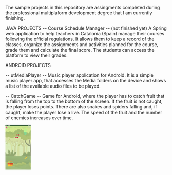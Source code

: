 The sample projects in this repository are assingments completed during the professional multiplaform development degree that I am currently finishing.

JAVA PROJECTS
-- Course Schedule Manager -- (not finished yet)
A Spring web application to help teachers in Catalonia (Spain) manage their courses following the official regulations. It allows them to keep a record of the classes, organize the assignments and activities planned for the course, grade them and calculate the final score. The students can access the platform to view their grades.

ANDROID PROJECTS

-- utMediaPlayer --
Music player application for Android. It is a simple music player app, that accesses the Media folders on the device and shows a list of the available audio files to be played.

-- CatchGame --
Game for Android, where the player has to catch fruit that is falling from the top to the bottom of the screen. If the fruit is not caught, the player loses points. There are also snakes and spiders falling and, if caught, make the player lose a live. The speed of the fruit and the number of enemies increases over time.

<img src="https://github.com/IreneOrtaCintado/SampleProjects/blob/master/Screenshots/CatchGame/game.png" alt="CatchGame - Game screen" title="CatchGame - Game screen" style="height:10em">
